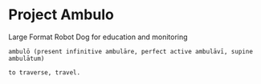 # Project Ambulo

Large Format Robot Dog for education and monitoring

```
ambulō (present infinitive ambulāre, perfect active ambulāvī, supine ambulātum)

to traverse, travel.
```

